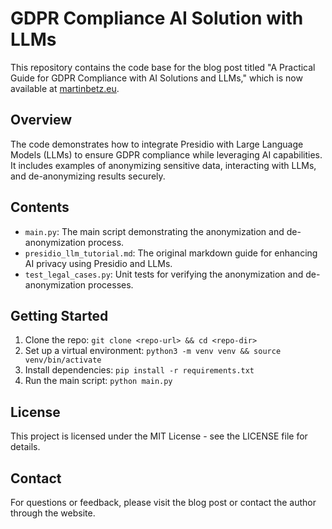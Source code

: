 # GDPR Compliance AI Solution with LLMs

This repository contains the code base for the blog post titled "A Practical Guide for GDPR Compliance with AI Solutions and LLMs," which is now available at [martinbetz.eu](https://martinbetz.eu/article/guide-gdpr-compliance-ai-solution-llms).

## Overview

The code demonstrates how to integrate Presidio with Large Language Models (LLMs) to ensure GDPR compliance while leveraging AI capabilities. It includes examples of anonymizing sensitive data, interacting with LLMs, and de-anonymizing results securely.

## Contents

- `main.py`: The main script demonstrating the anonymization and de-anonymization process.
- `presidio_llm_tutorial.md`: The original markdown guide for enhancing AI privacy using Presidio and LLMs.
- `test_legal_cases.py`: Unit tests for verifying the anonymization and de-anonymization processes.

## Getting Started

1. Clone the repo: `git clone <repo-url> && cd <repo-dir>`
2. Set up a virtual environment: `python3 -m venv venv && source venv/bin/activate`
3. Install dependencies: `pip install -r requirements.txt`
4. Run the main script: `python main.py`

## License

This project is licensed under the MIT License - see the LICENSE file for details.

## Contact

For questions or feedback, please visit the blog post or contact the author through the website.
